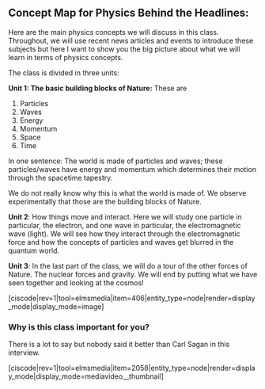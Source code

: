 ## Concept Map for Physics Behind the Headlines:

Here are the main physics concepts we will discuss in this class. Throughout, we will use recent news articles and events to introduce these subjects but here I want to show you the big picture about what we will learn in terms of physics concepts. 

The class is divided in three units:

**Unit 1: The basic building blocks of Nature:** These are

1. Particles
2. Waves
3. Energy
4. Momentum
5. Space
6. Time

<lrndesign-sidenote label="Instructor Note" icon="bookmark" bg-color="#c2e5f2">
In one sentence:
The world is made of particles and waves; these particles/waves have energy and momentum which determines their motion through the spacetime tapestry.
</lrndesign-sidenote>

We do not really know why this is what the world is made of. We observe experimentally that those are the building blocks of Nature.

**Unit 2**: How things move and interact. Here we will study one particle in particular, the electron, and one wave in particular, the electromagnetic wave \(light\). We will see how they interact through the electromagnetic force and how the concepts of particles and waves get blurred in the quantum world.

**Unit 3**: In the last part of the class, we will do a tour of the other forces of Nature. The nuclear forces and gravity. We will end by putting what we have seen together and looking at the cosmos!

[ciscode|rev=1|tool=elmsmedia|item=406|entity_type=node|render=display_mode|display_mode=image]

### Why is this class important for you?

There is a lot to say but nobody said it better than Carl Sagan in this interview.

[ciscode|rev=1|tool=elmsmedia|item=2058|entity_type=node|render=display_mode|display_mode=mediavideo__thumbnail]

